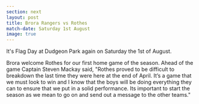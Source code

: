 ```yaml
---
section: next
layout: post
title: Brora Rangers vs Rothes
match-date: Saturday 1st August
image: true
---
```

It's Flag Day at Dudgeon Park again on Saturday the 1st of August.

Brora welcome Rothes for our first home game of the season. Ahead of the game Captain Steven Mackay said, "Rothes proved to be difficult to breakdown the last time they were here at the end of April.  It’s a game that we must look to win and I know that the boys will be doing everything they can to ensure that we put in a solid performance.  Its important to start the season as we mean to go on and send out a message to the other teams."

